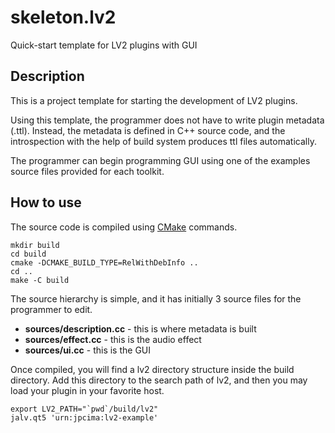 # skeleton.lv2
Quick-start template for LV2 plugins with GUI

## Description

This is a project template for starting the development of LV2 plugins.

Using this template, the programmer does not have to write plugin metadata (.ttl).
Instead, the metadata is defined in C++ source code, and the introspection with the
help of build system produces ttl files automatically.

The programmer can begin programming GUI using one of the examples source files
provided for each toolkit.

## How to use

The source code is compiled using [CMake](https://cmake.org) commands.

    mkdir build
    cd build
    cmake -DCMAKE_BUILD_TYPE=RelWithDebInfo ..
    cd ..
    make -C build

The source hierarchy is simple, and it has initially 3 source files for the programmer to edit.

- **sources/description.cc** - this is where metadata is built
- **sources/effect.cc** - this is the audio effect
- **sources/ui.cc** - this is the GUI

Once compiled, you will find a lv2 directory structure inside the build directory.
Add this directory to the search path of lv2, and then you may load your plugin in your favorite host.

    export LV2_PATH="`pwd`/build/lv2"
    jalv.qt5 'urn:jpcima:lv2-example'
